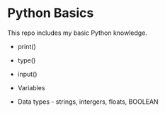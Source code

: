 # Python Basics

This repo includes my basic Python knowledge. 

- print()
- type()
- input()

- Variables

- Data types - strings, intergers, floats, BOOLEAN




